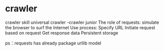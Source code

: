 # crawler
crawler skill
universal crawler -crawler junior
The role of requests: simulate the browser to surf the Internet
Use process:
Specify URL
Initiate request based on request
Get response data
Persistent storage

ps：requests has already package urllib model
